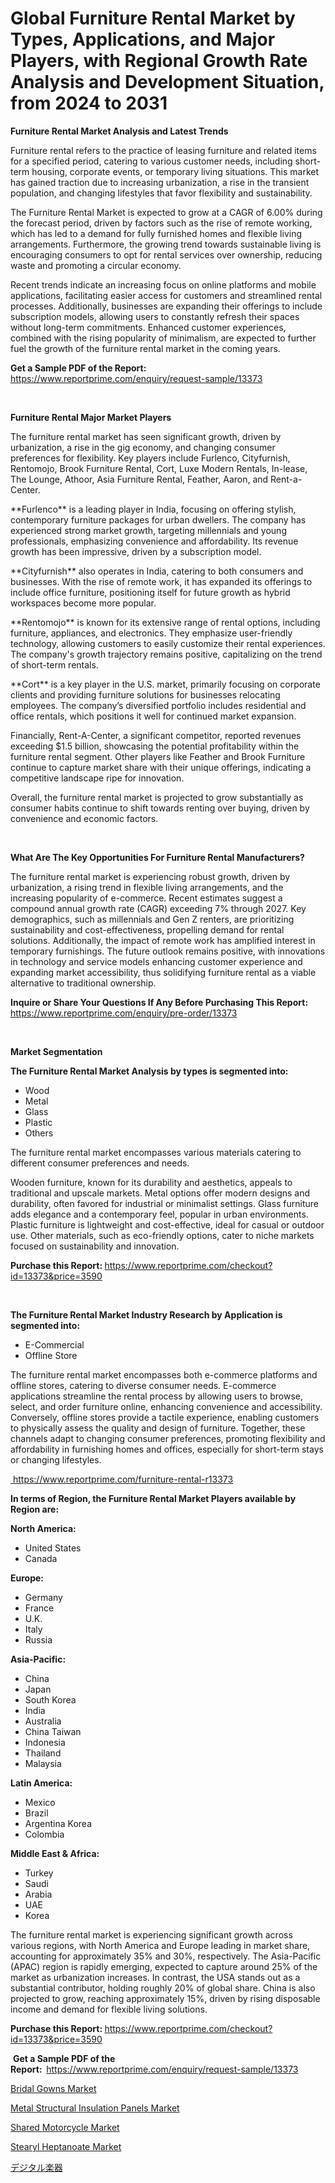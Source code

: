 <p><h1>Global Furniture Rental Market by Types, Applications, and Major Players, with Regional Growth Rate Analysis and Development Situation, from 2024 to 2031</h1></p><p><strong>Furniture Rental Market Analysis and Latest Trends</strong></p>
<p><p>Furniture rental refers to the practice of leasing furniture and related items for a specified period, catering to various customer needs, including short-term housing, corporate events, or temporary living situations. This market has gained traction due to increasing urbanization, a rise in the transient population, and changing lifestyles that favor flexibility and sustainability.</p><p>The Furniture Rental Market is expected to grow at a CAGR of 6.00% during the forecast period, driven by factors such as the rise of remote working, which has led to a demand for fully furnished homes and flexible living arrangements. Furthermore, the growing trend towards sustainable living is encouraging consumers to opt for rental services over ownership, reducing waste and promoting a circular economy.</p><p>Recent trends indicate an increasing focus on online platforms and mobile applications, facilitating easier access for customers and streamlined rental processes. Additionally, businesses are expanding their offerings to include subscription models, allowing users to constantly refresh their spaces without long-term commitments. Enhanced customer experiences, combined with the rising popularity of minimalism, are expected to further fuel the growth of the furniture rental market in the coming years.</p></p>
<p><strong>Get a Sample PDF of the Report:&nbsp;</strong> <a href="https://www.reportprime.com/enquiry/request-sample/13373">https://www.reportprime.com/enquiry/request-sample/13373</a></p>
<p>&nbsp;</p>
<p><strong>Furniture Rental Major Market Players</strong></p>
<p><p>The furniture rental market has seen significant growth, driven by urbanization, a rise in the gig economy, and changing consumer preferences for flexibility. Key players include Furlenco, Cityfurnish, Rentomojo, Brook Furniture Rental, Cort, Luxe Modern Rentals, In-lease, The Lounge, Athoor, Asia Furniture Rental, Feather, Aaron, and Rent-a-Center.</p><p>**Furlenco** is a leading player in India, focusing on offering stylish, contemporary furniture packages for urban dwellers. The company has experienced strong market growth, targeting millennials and young professionals, emphasizing convenience and affordability. Its revenue growth has been impressive, driven by a subscription model.</p><p>**Cityfurnish** also operates in India, catering to both consumers and businesses. With the rise of remote work, it has expanded its offerings to include office furniture, positioning itself for future growth as hybrid workspaces become more popular. </p><p>**Rentomojo** is known for its extensive range of rental options, including furniture, appliances, and electronics. They emphasize user-friendly technology, allowing customers to easily customize their rental experiences. The company's growth trajectory remains positive, capitalizing on the trend of short-term rentals.</p><p>**Cort** is a key player in the U.S. market, primarily focusing on corporate clients and providing furniture solutions for businesses relocating employees. The company’s diversified portfolio includes residential and office rentals, which positions it well for continued market expansion.</p><p>Financially, Rent-A-Center, a significant competitor, reported revenues exceeding $1.5 billion, showcasing the potential profitability within the furniture rental segment. Other players like Feather and Brook Furniture continue to capture market share with their unique offerings, indicating a competitive landscape ripe for innovation.</p><p>Overall, the furniture rental market is projected to grow substantially as consumer habits continue to shift towards renting over buying, driven by convenience and economic factors.</p></p>
<p>&nbsp;</p>
<p><strong>What Are The Key Opportunities For Furniture Rental Manufacturers?</strong></p>
<p><p>The furniture rental market is experiencing robust growth, driven by urbanization, a rising trend in flexible living arrangements, and the increasing popularity of e-commerce. Recent estimates suggest a compound annual growth rate (CAGR) exceeding 7% through 2027. Key demographics, such as millennials and Gen Z renters, are prioritizing sustainability and cost-effectiveness, propelling demand for rental solutions. Additionally, the impact of remote work has amplified interest in temporary furnishings. The future outlook remains positive, with innovations in technology and service models enhancing customer experience and expanding market accessibility, thus solidifying furniture rental as a viable alternative to traditional ownership.</p></p>
<p><strong>Inquire or Share Your Questions If Any Before Purchasing This Report:</strong> <a href="https://www.reportprime.com/enquiry/pre-order/13373">https://www.reportprime.com/enquiry/pre-order/13373</a></p>
<p>&nbsp;</p>
<p><strong>Market Segmentation</strong></p>
<p><strong>The Furniture Rental Market Analysis by types is segmented into:</strong></p>
<p><ul><li>Wood</li><li>Metal</li><li>Glass</li><li>Plastic</li><li>Others</li></ul></p>
<p><p>The furniture rental market encompasses various materials catering to different consumer preferences and needs. </p><p>Wooden furniture, known for its durability and aesthetics, appeals to traditional and upscale markets. Metal options offer modern designs and durability, often favored for industrial or minimalist settings. Glass furniture adds elegance and a contemporary feel, popular in urban environments. Plastic furniture is lightweight and cost-effective, ideal for casual or outdoor use. Other materials, such as eco-friendly options, cater to niche markets focused on sustainability and innovation.</p></p>
<p><strong>Purchase this Report:&nbsp;</strong><a href="https://www.reportprime.com/checkout?id=13373&price=3590">https://www.reportprime.com/checkout?id=13373&price=3590</a></p>
<p>&nbsp;</p>
<p><strong>The Furniture Rental Market Industry Research by Application is segmented into:</strong></p>
<p><ul><li>E-Commercial</li><li>Offline Store</li></ul></p>
<p><p>The furniture rental market encompasses both e-commerce platforms and offline stores, catering to diverse consumer needs. E-commerce applications streamline the rental process by allowing users to browse, select, and order furniture online, enhancing convenience and accessibility. Conversely, offline stores provide a tactile experience, enabling customers to physically assess the quality and design of furniture. Together, these channels adapt to changing consumer preferences, promoting flexibility and affordability in furnishing homes and offices, especially for short-term stays or changing lifestyles.</p></p>
<p><a href="https://www.reportprime.com/furniture-rental-r13373">&nbsp;https://www.reportprime.com/furniture-rental-r13373</a></p>
<p><strong>In terms of Region, the Furniture Rental Market Players available by Region are:</strong></p>
<p>
    <p> <strong> North America: </strong>
        <ul>
            <li>United States</li>
            <li>Canada</li>
        </ul>
        </p> 
    <p> <strong> Europe: </strong>
        <ul>
            <li>Germany</li>
            <li>France</li>
            <li>U.K.</li>
            <li>Italy</li>
            <li>Russia</li>
        </ul>
        </p> 
    <p> <strong> Asia-Pacific: </strong>
        <ul>
            <li>China</li>
            <li>Japan</li>
            <li>South Korea</li>
            <li>India</li>
            <li>Australia</li>
            <li>China Taiwan</li>
            <li>Indonesia</li>
            <li>Thailand</li>
            <li>Malaysia</li>
        </ul>
        </p> 
    <p> <strong> Latin America: </strong>
        <ul>
            <li>Mexico</li>
            <li>Brazil</li>
            <li>Argentina Korea</li>
            <li>Colombia</li>
        </ul>
        </p> 
    <p> <strong> Middle East & Africa: </strong>
        <ul>
            <li>Turkey</li>
            <li>Saudi</li>
            <li>Arabia</li>
            <li>UAE</li>
            <li>Korea</li>
        </ul>
    </p>
    </p>
<p><p>The furniture rental market is experiencing significant growth across various regions, with North America and Europe leading in market share, accounting for approximately 35% and 30%, respectively. The Asia-Pacific (APAC) region is rapidly emerging, expected to capture around 25% of the market as urbanization increases. In contrast, the USA stands out as a substantial contributor, holding roughly 20% of global share. China is also projected to grow, reaching approximately 15%, driven by rising disposable income and demand for flexible living solutions.</p></p>
<p><strong>Purchase this Report: </strong><a href="https://www.reportprime.com/checkout?id=13373&price=3590">https://www.reportprime.com/checkout?id=13373&price=3590</a></p>
<p>&nbsp;<strong>Get a Sample PDF of the Report:&nbsp;&nbsp;</strong><a href="https://www.reportprime.com/enquiry/request-sample/13373">https://www.reportprime.com/enquiry/request-sample/13373</a></p>
<p><strong></strong></p>
<p><p><a href="https://medium.com/@abdulkoss1914/a-comprehensive-look-at-product-type-mermaid-style-dresses-ball-gowns-a-line-dresses-trumpet-ae3b9bbea4f7">Bridal Gowns Market</a></p><p><a href="https://www.linkedin.com/pulse/what-innovations-shaping-metal-structural-insulation-panels-xmaje?trackingId=FjVjGE9KTU6AvU42%2B8yHdw%3D%3D">Metal Structural Insulation Panels Market</a></p><p><a href="https://github.com/FahadAhmed223/Market-Research-Report-List-1/blob/main/shared-motorcycle-market.md">Shared Motorcycle Market</a></p><p><a href="https://issuu.com/reportprime-2/docs/stearyl-heptanoate-market-size-2030_2205eaa13a4c27">Stearyl Heptanoate Market</a></p><p><a href="https://medium.com/@eunawiegad2023/digital-musical-instruments-market-%E3%81%AF-%E3%82%B3%E3%82%B9%E3%83%88%E7%AE%A1%E7%90%86%E3%81%A8%E5%8A%B9%E7%8E%87%E5%90%91%E4%B8%8A%E3%82%92%E5%84%AA%E5%85%88%E3%81%97%E3%81%BE%E3%81%99-%E3%81%95%E3%82%89%E3%81%AB-%E5%A0%B1%E5%91%8A%E6%9B%B8%E3%81%AF%E5%B8%82%E5%A0%B4%E3%81%AE%E9%9C%80%E8%A6%81%E9%9D%A2%E3%81%A8%E4%BE%9B%E7%B5%A6%E9%9D%A2%E3%81%AE%E4%B8%A1%E6%96%B9%E3%82%92%E3%82%AB%E3%83%90%E3%83%BC%E3%81%97%E3%81%A6%E3%81%84%E3%81%BE%E3%81%99-digital-36eae1010a44">デジタル楽器</a></p></p>